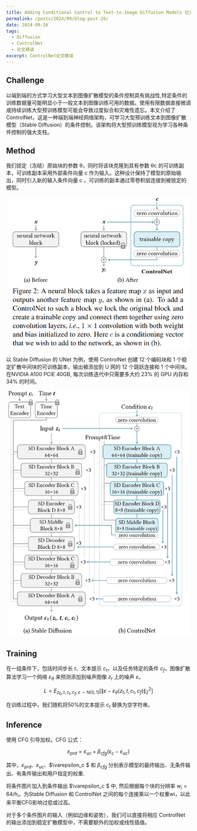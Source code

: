 ```yaml
---
title: Adding Conditional Control to Text-to-Image Diffusion Models 论文精读
permalink: /posts/2024/09/blog-post-26/
date: 2024-09-26
tags:
  - Diffusion
  - ControlNet
  - 论文精读
excerpt: ControlNet论文精读
---
```



## Challenge

以端到端的方式学习大型文本到图像扩散模型的条件控制具有挑战性,特定条件的训练数据量可能明显小于一般文本到图像训练可用的数据。使用有限数据直接微调或持续训练大型预训练模型可能会导致过度拟合和灾难性遗忘。本文介绍了 ControlNet，这是一种端到端神经网络架构，可学习大型预训练文本到图像扩散模型（Stable Diffusion）的条件控制。该架构将大型预训练模型视为学习各种条件控制的强大支柱。

## Method

我们锁定（冻结）原始块的参数 θ，同时将该块克隆到具有参数 θc 的可训练副本，可训练副本采用外部条件向量 c 作为输入。这种设计保持了模型的原始输出，同时引入新的输入条件向量 c 。可训练的副本通过零卷积层连接到被锁定的模型。

<div style="text-align: center;">
  <img src='/images/26/26-1.png' width='500' height='auto'>
</div>


以 Stable Diffusion 的 UNet 为例，使用 ControlNet 创建 12 个编码块和 1 个稳定扩散中间块的可训练副本，输出被添加到 U 网的 12 个跳跃连接和 1 个中间块。在NVIDIA A100 PCIE 40GB, 每次训练迭代中只需要多大约 23% 的 GPU 内存和 34% 的时间。

<div style="text-align: center;">
  <img src='/images/26/26-2.png' width='500' height='auto'>
</div>

## Training

在一组条件下，包括时间步长 $t$、文本提示 $c_t$，以及任务特定的条件 $c_f$，图像扩散算法学习一个网络 $ε_θ$ 来预测添加到噪声图像 $z_t$ 上的噪声 $ε$。

$$
L = E_{z_0, t, c_t, c_f, \varepsilon \sim N(0, 1)} \left[ \|\varepsilon - \varepsilon_{\theta}(z_t, t, c_t, c_f)\|^2_2 \right]
$$

在训练过程中，我们随机将50%的文本提示 $c_t$ 替换为空字符串。


## Inference

使用 CFG 引导加权。CFG 公式：

$$
\varepsilon_{prd} = \varepsilon_{uc} + \beta_{cfg} (\varepsilon_c - \varepsilon_{uc})
$$

其中，$\varepsilon_{prd}$、$\varepsilon_{uc}$、$\varepsilon_c $ 和 $\beta_{cfg}$ 分别表示模型的最终输出、无条件输出、有条件输出和用户指定的权重. 

将条件图片加入到条件输出 $\varepsilon_c $ 中, 然后根据每个块的分辨率 $w_i = 64/h_i$，为Stable Diffusion 和 ControlNet 之间的每个连接乘以一个权重wi，以此来平衡CFG影响过低或过高。

对于多个条件图片的输入（例如边缘和姿势），我们可以直接将相应 ControlNet 的输出添加到稳定扩散模型中，不需要额外的加权或线性插值。
